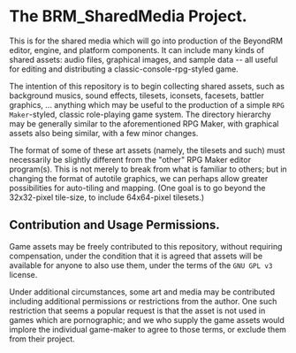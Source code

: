 # The BRM_SharedMedia Project.
This is for the shared media which will go into production of the BeyondRM editor, engine, and platform components. It can include many kinds of shared assets: audio files, graphical images, and sample data -- all useful for editing and distributing a classic-console-rpg-styled game.

The intention of this repository is to begin collecting shared assets, such as background musics, sound effects, tilesets, iconsets, facesets, battler graphics, ... anything which may be useful to the production of a simple `RPG Maker`-styled, classic role-playing game system. The directory hierarchy may be generally similar to the aforementioned RPG Maker, with graphical assets also being similar, with a few minor changes.

The format of some of these art assets (namely, the tilesets and such) must necessarily be slightly different from the "other" RPG Maker editor program(s). This is not merely to break from what is familiar to others; but in changing the format of autotile graphics, we can perhaps allow greater possibilities for auto-tiling and mapping. (One goal is to go beyond the 32x32-pixel tile-size, to include 64x64-pixel tilesets.)

## Contribution and Usage Permissions.
Game assets may be freely contributed to this repository, without requiring compensation, under the condition that it is agreed that assets will be available for anyone to also use them, under the terms of the `GNU GPL v3` license.

Under additional circumstances, some art and media may be contributed including additional permissions or restrictions from the author. One such restriction that seems a popular request is that the asset is not used in games which are pornographic; and we who supply the game assets would implore the individual game-maker to agree to those terms, or exclude them from their project.
